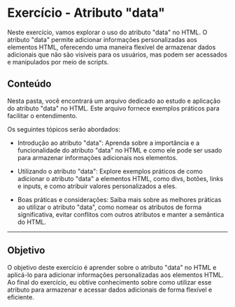 # Exercício - Atributo "data"

Neste exercício, vamos explorar o uso do atributo "data" no HTML. O atributo "data" permite adicionar informações personalizadas aos elementos HTML, oferecendo uma maneira flexível de armazenar dados adicionais que não são visíveis para os usuários, mas podem ser acessados e manipulados por meio de scripts.

## Conteúdo

Nesta pasta, você encontrará um arquivo dedicado ao estudo e aplicação do atributo "data" no HTML. Este arquivo fornece exemplos práticos para facilitar o entendimento.

Os seguintes tópicos serão abordados:

- Introdução ao atributo "data": Aprenda sobre a importância e a funcionalidade do atributo "data" no HTML e como ele pode ser usado para armazenar informações adicionais nos elementos.

- Utilizando o atributo "data": Explore exemplos práticos de como adicionar o atributo "data" a elementos HTML, como divs, botões, links e inputs, e como atribuir valores personalizados a eles.

- Boas práticas e considerações: Saiba mais sobre as melhores práticas ao utilizar o atributo "data", como nomear os atributos de forma significativa, evitar conflitos com outros atributos e manter a semântica do HTML.

---

## Objetivo

O objetivo deste exercício é aprender sobre o atributo "data" no HTML e aplicá-lo para adicionar informações personalizadas aos elementos HTML. Ao final do exercício, eu obtive conhecimento sobre como utilizar esse atributo para armazenar e acessar dados adicionais de forma flexível e eficiente.

